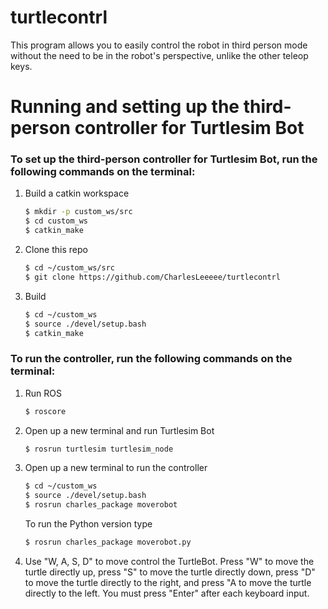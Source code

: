 # turtlecontrl
This program allows you to easily control the robot in third person mode without the need to be in the robot's perspective, unlike the other teleop keys.

# Running and setting up the third-person controller for Turtlesim Bot
### To set up the third-person controller for Turtlesim Bot, run the following commands on the terminal:
1. Build a catkin workspace
    ```bash
    $ mkdir -p custom_ws/src  
    $ cd custom_ws  
    $ catkin_make
    ```
    
1. Clone this repo
    ```bash
    $ cd ~/custom_ws/src
    $ git clone https://github.com/CharlesLeeeee/turtlecontrl
    ```
    
2. Build
    ```bash
    $ cd ~/custom_ws
    $ source ./devel/setup.bash
    $ catkin_make
    ```
    
### To run the controller, run the following commands on the terminal:
1. Run ROS
     ```bash
     $ roscore
     ```
2. Open up a new terminal and run Turtlesim Bot
     ```bash
     $ rosrun turtlesim turtlesim_node
     ```
3. Open up a new terminal to run the controller
     ```bash
     $ cd ~/custom_ws
     $ source ./devel/setup.bash
     $ rosrun charles_package moverobot
     ```
     To run the Python version type
     ```bash
     $ rosrun charles_package moverobot.py
     ```
4. Use "W, A, S, D" to move control the TurtleBot. Press "W" to move the turtle directly up, press "S" to move the turtle directly down, press "D" to move the turtle directly to the right, and press "A to move the turtle directly to the left. You must press "Enter" after each keyboard input.
